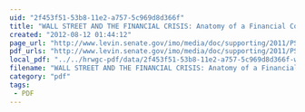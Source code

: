 ```yaml
---
uid: "2f453f51-53b8-11e2-a757-5c969d8d366f"
title: "WALL STREET AND THE FINANCIAL CRISIS: Anatomy of a Financial Collapse"
created: "2012-08-12 01:44:12"
page_url: "http://www.levin.senate.gov/imo/media/doc/supporting/2011/PSI_WallStreetCrisis_041311.pdf"
pdf_urls: "http://www.levin.senate.gov/imo/media/doc/supporting/2011/PSI_WallStreetCrisis_041311.pdf"
local_pdf: "../../hrwgc-pdf/data/2f453f51-53b8-11e2-a757-5c969d8d366f-wall-street-and-the-financial-crisis-anatomy-of-a-financial-collapse.pdf"
filename: "WALL STREET AND THE FINANCIAL CRISIS: Anatomy of a Financial Collapse.html"
category: "pdf"
tags: 
 - PDF
---
```

